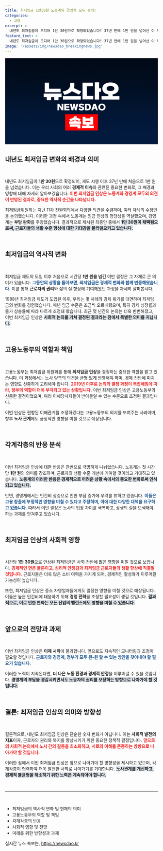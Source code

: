 ```yaml
---
title: 최저임금 1만30원 노동계와 경영계 모두 동의!
categories:
  - 고용
excerpt: >
  내년도 최저임금이 드디어 1만 30원으로 확정되었습니다! 37년 만에 1만 원을 넘어선 이 획기적인 결정, 노사 모두 이의 제기 없이 통과된 배경은? 클릭해 자세한 내용을 확인해보세요!
feature_text: >
  내년도 최저임금이 드디어 1만 30원으로 확정되었습니다! 37년 만에 1만 원을 넘어선 이 획기적인 결정, 노사 모두 이의 제기 없이 통과된 배경은? 클릭해 자세한 내용을 확인해보세요!
image: '/assets/img/newsdao_breakingnews.jpg'
---
```


<p><img src="/assets/img/newsdao_breakingnews.jpg" alt="ranknews 속보" /></p>

<h2 data-ke-size="size26">내년도 최저임금 변화의 배경과 의미</h2>

<p data-ke-size="size16">&nbsp;</p>

<p>내년도 최저임금이 <b>1만 30원</b>으로 확정되어, 제도 시행 이후 37년 만에 처음으로 1만 원을 넘겼습니다. 이는 우리 사회의 여러 <b>경제적 이슈</b>와 관련된 중요한 변화로, 그 배경과 영향에 대해 자세히 알아보겠습니다. <b><span style="color: #ee2323;">이번 최저임금 인상은 노동계와 경영계 모두의 의견이 반영된 결과로, 중요한 역사적 순간을 나타냅니다.</span></b> </p>

<p>최저임금위원회는 지난 11차 전원회의에서 다양한 의견을 수렴하며, 여러 차례의 수정안을 논의했습니다. 이러한 과정 속에서 노동계는 임금 인상의 정당성을 역설했으며, 경영계는 <b>부담 완화</b>를 주장했습니다. 결과적으로 제시된 최종안 중에서 <b><span style="background-color: #21538527;">1만 30원이 채택됨으로써, 근로자들의 생활 수준 향상에 대한 기대감을 불러일으키고 있습니다.</span></b></p>

<p data-ke-size="size16">&nbsp;</p>

<h2 data-ke-size="size26">최저임금의 역사적 변화</h2>

<p data-ke-size="size16">&nbsp;</p>

<p>최저임금 제도의 도입 이후 처음으로 시간당 <b>1만 원을 넘긴</b> 이번 결정은 그 자체로 큰 의미가 있습니다. <b><span style="color: #1a5490;">그동안의 상황을 돌아보면, 최저임금은 경제적 변화와 함께 변동해왔습니다.</span></b> 이를 통해 <b>근로자의 권리</b>와 삶의 질 향상에 기여해왔던 과정을 자세히 살펴봅시다.</p>

<p>1988년 최저임금 제도가 도입된 이후, 우리는 몇 차례의 경제 위기를 대면하며 최저임금의 변화를 경험했습니다. 매년 임금 수준은 조금씩 오르내렸으며, 특히 경제 성장률과 물가 상승률에 따라 다르게 조정돼 왔습니다. 최근 몇 년간의 논의는 더욱 빈번해졌고, 이번 최저임금 인상은 <b><span style="background-color: #21538527;">사회적 논의를 거쳐 결정된 결과라는 점에서 특별한 의미를 지닙니다.</span></b></p>

<p data-ke-size="size16">&nbsp;</p>

<h2 data-ke-size="size26">고용노동부의 역할과 책임</h2>

<p data-ke-size="size16">&nbsp;</p>

<p>고용노동부는 최저임금 위원회를 통해 <b>최저임금 인상</b>을 결정하는 중요한 역할을 맡고 있습니다. 이 과정에서는 노사 양측의 의견을 균형 있게 반영해야 하며, 경제 전반에 미치는 영향도 신중하게 고려해야 합니다. <b><span style="color: #ee2323;">2019년 이후로 논의와 결정 과정이 복잡해짐에 따라, 정부의 역할이 더욱 부각되고 있는 상황입니다.</span></b> 이번 최저임금 인상은 고용노동부의 신중한 결정이었으며, 여러 이해당사자들이 받아들일 수 있는 수준으로 조정된 결과입니다.</p>

<p>이번 인상은 편향된 이해관계를 조정하겠다는 고용노동부의 의지를 보여주는 사례이며, 향후 <b>노사 관계</b>에도 긍정적인 영향을 미칠 것으로 예상됩니다.</p>

<p data-ke-size="size16">&nbsp;</p>

<h2 data-ke-size="size26">각계각층의 반응 분석</h2>

<p data-ke-size="size16">&nbsp;</p>

<p>이번 최저임금 인상에 대한 반응은 찬반으로 극명하게 나뉘었습니다. 노동계는 첫 시간당 <b>1만 원</b>의 의미를 강조하며, 근로자의 생활 수준 개선에 기여할 것이라고 기대하고 있습니다. <b><span style="background-color: #21538527;">노동계의 이러한 반응은 경제적으로 어려운 상황 속에서의 중요한 변화로써 인식되고 있습니다.</span></b></p>

<p>반면, 경영계에서는 인건비 상승으로 인한 부담 증가에 우려를 표하고 있습니다. <b><span style="color: #1a5490;">이들은 고용 창출에 부정적인 영향을 미칠 수 있다고 주장하며, 이에 대한 다양한 대책을 요구하고 있습니다.</span></b> 따라서 이번 결정은 노사의 입장 차이를 극복하고, 상생의 길을 모색해야 하는 과제를 안겨주고 있습니다.</p>

<p data-ke-size="size16">&nbsp;</p>

<h2 data-ke-size="size26">최저임금 인상의 사회적 영향</h2>

<p data-ke-size="size16">&nbsp;</p>

<p>시간당 <b>1만 30원</b>으로 인상된 최저임금은 사회 전반에 많은 영향을 미칠 것으로 보입니다. <b><span style="color: #ee2323;">경제적인 면은 물론이고, 심리적 안정감과 최저임금 근로자들의 생활 향상에 직결될 것입니다.</span></b> 근로자들은 더욱 많은 소비 여력을 가지게 되어, 경제적인 활성화가 이루어질 가능성이 높습니다. </p>

<p>또한, 최저임금 인상은 중소 자영업자들에게도 일정한 영향을 미칠 것으로 예상됩니다. 이들은 높은 인건비에 대응하기 위해 <b>경영 전략</b>을 조정할 필요성이 생길 것입니다. <b><span style="background-color: #21538527;">결과적으로, 이로 인한 변화는 모든 산업의 밸런스에도 영향을 미칠 수 있습니다.</span></b></p>

<p data-ke-size="size16">&nbsp;</p>

<h2 data-ke-size="size26">앞으로의 전망과 과제</h2>

<p data-ke-size="size16">&nbsp;</p>

<p>이번 최저임금 인상은 <b>이제 시작</b>에 불과합니다. 앞으로도 지속적인 모니터링과 조정이 필요할 것입니다. <b><span style="color: #1a5490;">근로자와 경영계, 정부가 모두 윈-윈 할 수 있는 방안을 찾아내야 할 필요가 있습니다.</span></b> </p>

<p>이러한 노력이 지속된다면, <b>더 나은 노동 환경과 경제적 안정</b>을 이루어낼 수 있을 것입니다. <b><span style="background-color: #21538527;">경영계의 부담을 경감시키면서도 노동자의 권리를 보장하는 방향으로 나아가야 할 것입니다.</span></b></p>

<p data-ke-size="size16">&nbsp;</p>

<h2 data-ke-size="size26">결론: 최저임금 인상의 의미와 방향성</h2>

<p data-ke-size="size16">&nbsp;</p>

<p>결론적으로, 내년도 최저임금 인상은 단순한 숫자 변화가 아닙니다. 이는 <b>사회적 발전의 지표</b>이자, 근로자의 권리와 복지를 향상시키기 위한 중요한 정책적 결정입니다. <b><span style="color: #ee2323;">앞으로의 사회적 논의에서 노사 간의 갈등을 최소화하고, 서로의 이해를 존중하는 방향으로 나아가야 할 것입니다.</span></b></p>

<p>이러한 점에서 이번 최저임금 인상은 앞으로 나아가야 할 방향성을 제시하고 있으며, 각계각층이 협력하여 더욱 발전한 사회로 나아가기를 기대합니다. <b><span style="background-color: #21538527;">노사관계를 개선하고, 경제적 불균형을 해소하기 위한 노력은 계속되어야 합니다.</span></b></p>

<p data-ke-size="size16">&nbsp;</p>

<hr>

<p data-ke-size="size16">&nbsp;</p>

<ul>
    <li>최저임금의 역사적 변화 및 현재의 의미</li>
    <li>고용노동부의 역할 및 책임</li>
    <li>각계각층의 반응</li>
    <li>사회적 영향 및 전망</li>
    <li>미래를 위한 방향성과 과제</li>
</ul>

<p data-ke-size="size16"></p>
실시간 뉴스 속보는, <a href="https://newsdao.kr" rel="dofollow">https://newsdao.kr</a>


